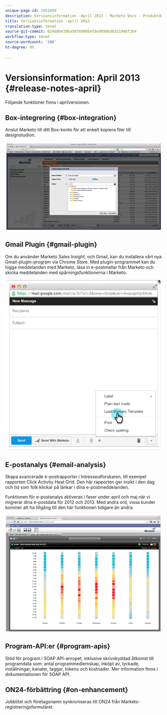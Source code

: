 ```yaml
---
unique-page-id: 2951099
description: Versionsinformation -April 2013 - Marketo Docs - Produktdokumentation
title: Versionsinformation -april 2013
translation-type: tm+mt
source-git-commit: 029d8b419ba5078980b4fde9890bdb35194bf264
workflow-type: tm+mt
source-wordcount: '208'
ht-degree: 0%

---
```



# Versionsinformation: April 2013 {#release-notes-april}

Följande funktioner finns i aprilversionen.

## Box-integrering {#box-integration}

Anslut Marketo till ditt Box-konto för att enkelt kopiera filer till designstudion.

![](assets/image2014-9-22-15-3a47-3a56.png)

## Gmail Plugin {#gmail-plugin}

Om du använder Marketo Sales Insight, och Gmail, kan du installera vårt nya Gmail-plugin-program via Chrome Store. Med plugin-programmet kan du logga meddelanden med Marketo, läsa in e-postmallar från Marketo och skicka meddelanden med spårningsfunktionerna i Marketo.

![](assets/image2014-9-22-15-3a48-3a57.png)

## E-postanalys {#email-analysis}

Skapa avancerade e-postrapporter i Intresseutforskaren, till exempel rapporten Click Activity Heat Grid. Den här rapporten ger insikt i den dag och tid som folk klickar på länkar i dina e-postmeddelanden.

Funktionen för e-postanalys aktiveras i faser under april och maj när vi migrerar dina e-postdata för 2012 och 2013. Med andra ord, vissa kunder kommer att ha tillgång till den här funktionen tidigare än andra.

![](assets/image2014-9-22-15-3a49-3a16.png)

## Program-API:er {#program-apis}

Stöd för program i SOAP API-anropet, inklusive skrivskyddad åtkomst till programdata som: antal programmedlemskap, inköpt av, lyckade, inställningar, kanaler, taggar, tokens och kostnader. Mer information finns i dokumentationen för SOAP API.

## ON24-förbättring {#on-enhancement}

Jobbtitel och företagsnamn synkroniseras till ON24 från Marketo-registreringsformuläret.

